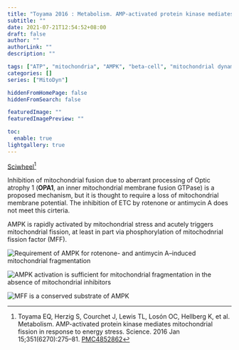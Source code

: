 ```yaml
---
title: "Toyama 2016 : Metabolism. AMP-activated protein kinase mediates mitochondrial fission in response to energy stress"
subtitle: ""
date: 2021-07-21T12:54:52+08:00
draft: false
author: ""
authorLink: ""
description: ""

tags: ["ATP", "mitochondria", "AMPK", "beta-cell", "mitochondrial dynamics"]
categories: []
series: ["MitoDyn"]

hiddenFromHomePage: false
hiddenFromSearch: false

featuredImage: ""
featuredImagePreview: ""

toc:
  enable: true
lightgallery: true
---
```


[Sciwheel](https://sciwheel.com/work/#/items/1172776)[^Toyama2016]

[^Toyama2016]: Toyama EQ, Herzig S, Courchet J, Lewis TL, Losón OC, Hellberg K, et al. Metabolism. AMP-activated protein kinase mediates mitochondrial fission in response to energy stress. Science. 2016 Jan 15;351(6270):275–81. [PMC4852862](http://www.ncbi.nlm.nih.gov/pmc/articles/PMC4852862)

<!--more-->

Inhibition of mitochondrial fusion due to aberrant processing of Optic atrophy 1 (**OPA1**, an inner mitochondrial membrane fusion GTPase) is a proposed mechanism, but it is thought to require a loss of mitochondrial membrane potential. The inhibition of ETC by rotenone or antimycin A does not meet this cirteria.

AMPK is rapidly activated by mitochondrial stress and acutely triggers mitochondrial fission, at least in part via phosphorylation of mitochodnrial fission factor (MFF).


![](https://www.ncbi.nlm.nih.gov/pmc/articles/PMC4852862/bin/nihms-778814-f0001.jpg "Requirement of AMPK for rotenone- and antimycin A–induced mitochondrial fragmentation")

![](https://www.ncbi.nlm.nih.gov/pmc/articles/PMC4852862/bin/nihms-778814-f0002.jpg "AMPK activation is sufficient for mitochondrial fragmentation in the absence of mitochondrial inhibitors")

![](https://www.ncbi.nlm.nih.gov/pmc/articles/PMC4852862/bin/nihms-778814-f0003.jpg "MFF is a conserved substrate of AMPK")
